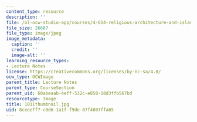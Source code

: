 ```yaml
---
content_type: resource
description: ''
file: /ol-ocw-studio-app/courses/4-614-religious-architecture-and-islamic-cultures-fall-2002/8ceeeff7c0d61a1ff9de87f4807ffa65_1011thumbnail.jpg
file_size: 26687
file_type: image/jpeg
image_metadata:
  caption: ''
  credit: ''
  image-alt: ''
learning_resource_types:
- Lecture Notes
license: https://creativecommons.org/licenses/by-nc-sa/4.0/
ocw_type: OCWImage
parent_title: Lecture Notes
parent_type: CourseSection
parent_uid: 68abeaab-4eff-532c-e858-18d3ffb567bd
resourcetype: Image
title: 1011thumbnail.jpg
uid: 8ceeeff7-c0d6-1a1f-f9de-87f4807ffa65
---
```

